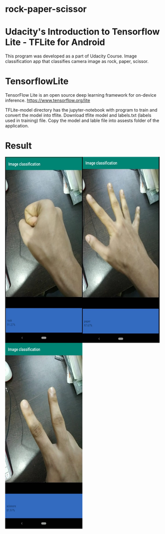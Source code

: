 # rock-paper-scissor
# Udacity's Introduction to Tensorflow Lite - TFLite for Android
This program was developed as a part of Udacity Course. Image classification app that classifies camera image as rock, paper, scissor.


# TensorflowLite

TensorFlow Lite is an open source deep learning framework for on-device inference. https://www.tensorflow.org/lite

TFLite-model directory has the jupyter-notebook with program to train and convert the model into tflite. Download tflite model and labels.txt (labels used in training) file. Copy the model and lable file into assests folder of the application.  

# Result
<a href="url"><img src="https://github.com/gnsreepad/rock-paper-scissor/blob/main/result/rock.jpeg" align="left" height="600" width="250" ></a>
<a href="url"><img src="https://github.com/gnsreepad/rock-paper-scissor/blob/main/result/paper.jpeg" align="left" height="600" width="250" ></a>
<a href="url"><img src="https://github.com/gnsreepad/rock-paper-scissor/blob/main/result/scissor.jpeg" align="left" height="600" width="250" ></a>

